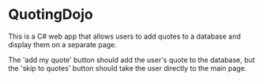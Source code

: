 # QuotingDojo

This is a C# web app that allows users to add quotes to a database and display them on a separate page.

The 'add my quote' button should add the user's quote to the database, but the 'skip to quotes' button should take the user directly to the main page.  

